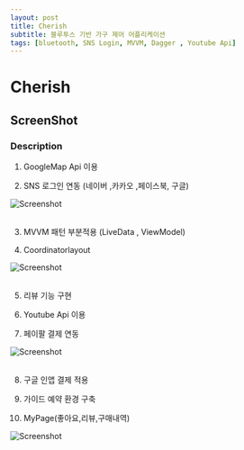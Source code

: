 ```yaml
---
layout: post
title: Cherish
subtitle: 블루투스 기반 가구 제어 어플리케이션
tags: [bluetooth, SNS Login, MVVM, Dagger , Youtube Api]
---
```


# Cherish


## ScreenShot

### Description

1. GoogleMap Api 이용

2. SNS 로그인 연동
(네이버 ,카카오 ,페이스북, 구글)

![Screenshot](https://limlight94.github.io/assets/img/cherish/sc1.png?raw=true)<br/>
<br/>

3. MVVM 패턴 부분적용 (LiveData , ViewModel)

4. Coordinatorlayout

![Screenshot](https://limlight94.github.io/assets/img/cherish/sc2.png?raw=true)<br/>
<br/>

5. 리뷰 기능 구현

6. Youtube Api 이용

7. 페이팔 결제 연동 

![Screenshot](https://limlight94.github.io/assets/img/cherish/sc3.png?raw=true)<br/>
<br/>

8. 구글 인앱 결제 적용

9.  가이드 예약 환경 구축

10. MyPage(좋아요,리뷰,구매내역)

![Screenshot](https://limlight94.github.io/assets/img/cherish/sc4.png?raw=true)<br/>
<br/>




